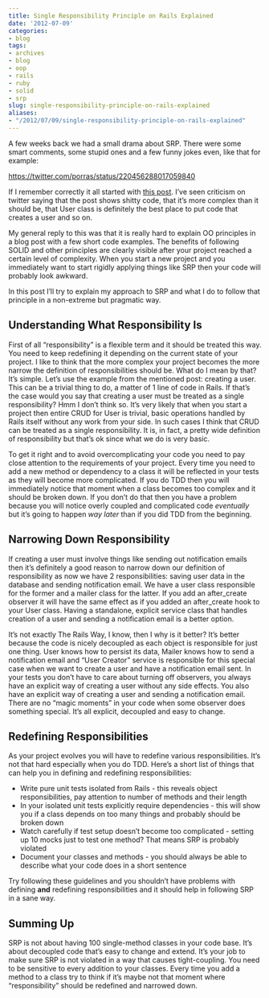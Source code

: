 ```yaml
---
title: Single Responsibility Principle on Rails Explained
date: '2012-07-09'
categories:
- blog
tags:
- archives
- blog
- oop
- rails
- ruby
- solid
- srp
slug: single-responsibility-principle-on-rails-explained
aliases:
- "/2012/07/09/single-responsibility-principle-on-rails-explained"
---
```


A few weeks back we had a small drama about SRP. There were some smart comments, some stupid ones and a few funny jokes even, like that for example:

https://twitter.com/porras/status/220456288017059840

If I remember correctly it all started with [this post](http://www.naildrivin5.com/blog/2012/06/10/single-responsibility-principle-and-rails.html). I’ve seen criticism on twitter saying that the post shows shitty code, that it’s more complex than it should be, that User class is definitely the best place to put code that creates a user and so on.

My general reply to this was that it is really hard to explain OO principles in a blog post with a few short code examples. The benefits of following SOLID and other principles are clearly visible after your project reached a certain level of complexity. When you start a new project and you immediately want to start rigidly applying things like SRP then your code will probably look awkward.

In this post I’ll try to explain my approach to SRP and what I do to follow that principle in a non-extreme but pragmatic way.

## Understanding What Responsibility Is

First of all “responsibility” is a flexible term and it should be treated this way. You need to keep redefining it depending on the current state of your project. I like to think that the more complex your project becomes the more narrow the definition of responsibilities should be. What do I mean by that? It’s simple. Let’s use the example from the mentioned post: creating a user. This can be a trivial thing to do, a matter of 1 line of code in Rails. If that’s the case would you say that creating a user must be treated as a single responsibility? Hmm I don’t think so. It’s very likely that when you start a project then entire CRUD for User is trivial, basic operations handled by Rails itself without any work from your side. In such cases I think that CRUD can be treated as a single responsibility. It is, in fact, a pretty wide definition of responsibility but that’s ok since what we do is very basic.

To get it right and to avoid overcomplicating your code you need to pay close attention to the requirements of your project. Every time you need to add a new method or dependency to a class it will be reflected in your tests as they will become more complicated. If you do TDD then you will immediately notice that moment when a class becomes too complex and it should be broken down. If you don’t do that then you have a problem because you will notice overly coupled and complicated code _eventually_ but it’s going to happen _way later_ than if you did TDD from the beginning.

## Narrowing Down Responsibility

If creating a user must involve things like sending out notification emails then it’s definitely a good reason to narrow down our definition of responsibility as now we have 2 responsibilities: saving user data in the database and sending notification email. We have a user class responsible for the former and a mailer class for the latter. If you add an after_create observer it will have the same effect as if you added an after_create hook to your User class. Having a standalone, explicit service class that handles creation of a user and sending a notification email is a better option.

It’s not exactly The Rails Way, I know, then I why is it better? It’s better because the code is nicely decoupled as each object is responsible for just one thing. User knows how to persist its data, Mailer knows how to send a notification email and “User Creator” service is responsible for this special case when we want to create a user and have a notification email sent. In your tests you don’t have to care about turning off observers, you always have an explicit way of creating a user without any side effects. You also have an explicit way of creating a user and sending a notification email. There are no “magic moments” in your code when some observer does something special. It’s all explicit, decoupled and easy to change.

## Redefining Responsibilities

As your project evolves you will have to redefine various responsibilities. It’s not that hard especially when you do TDD. Here’s a short list of things that can help you in defining and redefining responsibilities:

- Write pure unit tests isolated from Rails - this reveals object responsibilities, pay attention to number of methods and their length
- In your isolated unit tests explicitly require dependencies - this will show you if a class depends on too many things and probably should be broken down
- Watch carefully if test setup doesn’t become too complicated - setting up 10 mocks just to test one method? That means SRP is probably violated
- Document your classes and methods - you should always be able to describe what your code does in a short sentence

Try following these guidelines and you shouldn’t have problems with defining **and** redefining responsibilities and it should help in following SRP in a sane way.

## Summing Up

SRP is not about having 100 single-method classes in your code base. It’s about decoupled code that’s easy to change and extend. It’s your job to make sure SRP is not violated in a way that causes tight-coupling. You need to be sensitive to every addition to your classes. Every time you add a method to a class try to think if it’s maybe not that moment where “responsibility” should be redefined and narrowed down.
